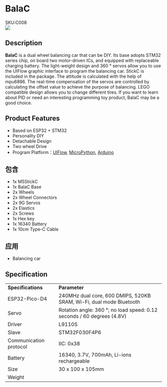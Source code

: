 # BalaC

<div class="badge badge-pill badge-primary product_sku_tag">SKU:C008</div>

<div class="product_pic"><img src="assets/img/product_pics/core/minicore/atom/balac_01.webp"></div>

## Description

**BalaC** is a dual wheel balancing car that can be DIY. Its base adopts STM32 series chip, on board two motor-driven ICs, and equipped with replaceable charging battery. The light-weight design and 360 ° servos allow you to use the UIFlow graphic interface to program the balancing car. StickC is included in the package. The attitude is calculated with the help of mpu6886. The real-time compensation of the servos are controlled by calculating the offset value to achieve the purpose of balancing. LEGO compatible design allows you to change different tires. If you want to learn about PID or need an interesting programming toy product, BalaC may be a good choice.

## Product Features

- Based on ESP32 + STM32
- Personality DIY
- Detachable Design
- Two wheel Drive
- Program Platform：[UIFlow](http://flow.m5stack.com), [MicroPython](http://micropython.org/), [Arduino](http://www.arduino.cc)

## 包含

- 1x M5StickC
- 1x BalaC Base
- 2x Wheels
- 2x Wheel Connectors
- 2x 9G Servos
- 2x Elastics
- 2x Screws
- 1x Hex key
- 1x 16340 Battery
- 1x 10cm Type-C Cable

## 应用

- Balancing car

## Specification

<table>
   <tr style="font-weight:bold">
      <td>Specifications</td>
      <td>Parameter</td>
   </tr>
   <tr>
      <td>ESP32-Pico-D4</td>
      <td>240MHz dual core, 600 DMIPS, 520KB SRAM, Wi-Fi, dual mode Bluetooth</td>
   </tr>
   <tr>
      <td>Servo</td>
      <td>Rotation angle: 360 °; no load speed: 0.12 seconds / 60 degrees (4.8V)</td>
   </tr>
   <tr>
      <td>Driver</td>
      <td>L9110S</td>
   </tr>
   <tr>
      <td>Slave</td>
      <td>STM32F030F4P6</td>
   </tr>
   <tr>
      <td>Communication protocol</td>
      <td>IIC: 0x38</td>
   </tr>
   <tr>
      <td>Battery</td>
      <td>16340, 3.7V, 700mAh, Li-ions rechargeable
</td>
   </tr>
   <tr>
      <td>Size</td>
      <td>30 x 100 x 105mm</td>
   </tr>
   <tr>
      <td>Weight</td>
      <td></td>
   </tr>
</table>

<script>

   var purchase_link = 'https://m5stack.com/collections/m5-core/products/atomic-esp32-development-kit';

   var quickstart_link = '';

   anchor_search(purchase_link);
   scrollFunc();

</script>

